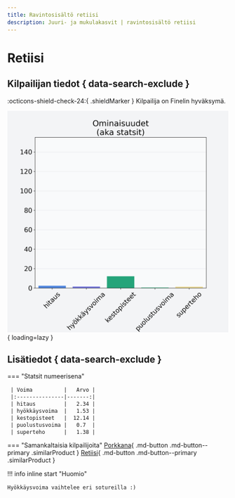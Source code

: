 ```yaml
---
title: Ravintosisältö retiisi
description: Juuri- ja mukulakasvit | ravintosisältö retiisi
---
```


# Retiisi


## Kilpailijan tiedot { data-search-exclude }

:octicons-shield-check-24:{ .shieldMarker } Kilpailija on Finelin hyväksymä.

![Retiisi](./images/retiisi.png){ loading=lazy }

## Lisätiedot { data-search-exclude }
=== "Statsit numeerisena"

     | Voima          |   Arvo |
     |:---------------|-------:|
     | hitaus         |   2.34 |
     | hyökkäysvoima  |   1.53 |
     | kestopisteet   |  12.14 |
     | puolustusvoima |   0.7  |
     | superteho      |   1.38 |

=== "Samankaltaisia kilpailijoita"
    [Porkkana](/porkkana){ .md-button .md-button--primary .similarProduct }
    [Retiisi](/retiisi){ .md-button .md-button--primary .similarProduct }

!!! info inline start "Huomio"

    Hyökkäysvoima vaihtelee eri sotureilla :)
